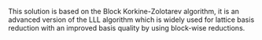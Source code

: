 This solution is based on the Block Korkine-Zolotarev algorithm, it is an advanced version of the LLL algorithm which is widely used for lattice basis reduction with an improved basis quality by using block-wise reductions.

